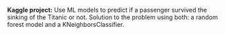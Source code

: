 **Kaggle project:**
Use ML models to predict if a passenger survived the sinking of the Titanic or not.
Solution to the problem using both: a random forest model and a KNeighborsClassifier. 
